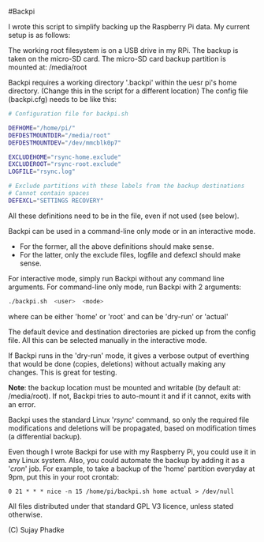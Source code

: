 #Backpi

I wrote this script to simplify backing up the Raspberry Pi data. 
My current setup is as follows:

The working root filesystem is on a USB drive in my RPi.
The backup is taken on the micro-SD card.
The micro-SD card backup partition is mounted at:
 /media/root
 
 Backpi requires a working directory '.backpi' within the uesr pi's home directory.
 (Change this in the script for a different location)
 The config file (backpi.cfg) needs to be like this:
 ```bash
# Configuration file for backpi.sh

DEFHOME="/home/pi/"
DEFDESTMOUNTDIR="/media/root"
DEFDESTMOUNTDEV="/dev/mmcblk0p7"

EXCLUDEHOME="rsync-home.exclude"
EXCLUDEROOT="rsync-root.exclude"
LOGFILE="rsync.log"

# Exclude partitions with these labels from the backup destinations
# Cannot contain spaces
DEFEXCL="SETTINGS RECOVERY"
```
All these definitions need to be in the file, even if not used (see below).

Backpi can be used in a command-line only mode or in an interactive mode.
- For the former, all the above definitions should make sense.
- For the latter, only the exclude files, logfile and defexcl should make sense.

For interactive mode, simply run Backpi without any command line arguments.
For command-line only mode, run Backpi with 2 arguments:
```bash
./backpi.sh  <user>  <mode>
```
where <user> can be either 'home' or 'root' and
<mode> can be 'dry-run' or 'actual'

The default device and destination directories are picked up from the config file.
All this can be selected manually in the interactive mode.

If Backpi runs in the 'dry-run' mode, it gives a verbose output of everthing that would be done 
(copies, deletions) without actually making any changes. This is great for testing.
  
**Note**: the backup location must be mounted and writable (by default at: /media/root).
If not, Backpi tries to auto-mount it and if it cannot, exits with an error. 

Backpi uses the standard Linux '*rsync*' command, so only the required file modifications 
and deletions will be propagated, based on modification times (a differential backup).

Even though I wrote Backpi for use with my Raspberry Pi, you could use it in any Linux system.
Also, you could automate the backup by adding it as a '*cron*' job.
For example, to take a backup of the 'home' partition everyday at 9pm, put this in your root crontab:
```
0 21 * * * nice -n 15 /home/pi/backpi.sh home actual > /dev/null
```
All files distributed under that standard GPL V3 licence, unless stated otherwise.

(C) Sujay Phadke

